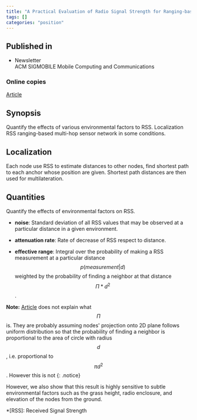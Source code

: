 ```yaml
---
title: "A Practical Evaluation of Radio Signal Strength for Ranging-based Localization (2007)"
tags: []
categories: "position"
---
```


## Published in
- Newsletter  
ACM SIGMOBILE Mobile Computing and Communications 

### Online copies
[Article][article_link]

## Synopsis
Quantify the effects of various environmental factors to RSS. Localization RSS ranging-based  multi-hop sensor network in some conditions.

## Localization
Each node use RSS to estimate distances to other nodes, find shortest path to each anchor whose position are given. Shortest path distances are then used for multilateration.

## Quantities
Quantify the effects of environmental factors on RSS.
- **noise**: Standard deviation of all RSS values that may be observed at a particular distance in a given environment.

- **attenuation rate**: Rate of decrease of RSS respect to distance.

- **effective range**: Integral over the probability of making a RSS measurement at a particular distance 
$$p(\mathit{measurement}| d)$$ weighted by the probability of finding a neighbor at that distance $$\Pi * d^2$$.

**Note:** [Article](article_link) does not explain what $$\Pi$$ is. They are probably assuming nodes' projection onto 2D plane follows uniform distribution so that the probability of finding a neighbor is proportional to the area of circle with radius $$d$$, i.e. proportional to $$\pi d^2$$. However this is not 
{: .notice}

 However, we also show that this result is highly sensitive to subtle environmental factors such as the grass height, radio enclosure, and elevation of the nodes from the ground.


[article_link]: http://www.chriskarlof.com/papers/whitehouse07practical.pdf

*[RSS]: Received Signal Strength